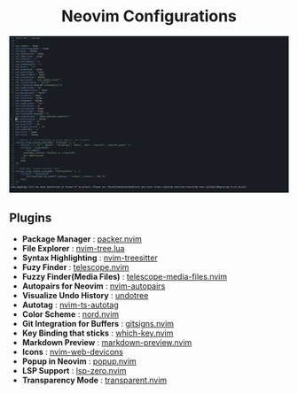 <h1 align="center">Neovim Configurations</h1>
  
![Neovim Setup](./neovim_setup.png)

## Plugins
- **Package Manager** : [packer.nvim](https://github.com/wbthomason/packer.nvim)
- **File Explorer** : [nvim-tree.lua](https://github.com/nvim-tree/nvim-tree.lua)
- **Syntax Highlighting** : [nvim-treesitter](https://github.com/nvim-treesitter/nvim-treesitter)
- **Fuzy Finder** : [telescope.nvim](https://github.com/nvim-telescope/telescope.nvim)
- **Fuzzy Finder(Media Files)** : [telescope-media-files.nvim](https://github.com/nvim-telescope/telescope-media-files.nvim)
- **Autopairs for Neovim** : [nvim-autopairs](https://github.com/windwp/nvim-autopairs)
- **Visualize Undo History** : [undotree](https://github.com/mbbill/undotree)
- **Autotag** : [nvim-ts-autotag](https://github.com/windwp/nvim-ts-autotag)
- **Color Scheme** : [nord.nvim](https://github.com/techtuner/nord.nvim)
- **Git Integration for Buffers** : [gitsigns.nvim](https://github.com/lewis6991/gitsigns.nvim)
- **Key Binding that sticks** : [which-key.nvim](https://github.com/folke/which-key.nvim)
- **Markdown Preview** : [markdown-preview.nvim](https://github.com/iamcco/markdown-preview.nvim)
- **Icons** : [nvim-web-devicons](https://github.com/nvim-tree/nvim-web-devicons)
- **Popup in Neovim** : [popup.nvim](https://github.com/nvim-lua/popup.nvim)
- **LSP Support** : [lsp-zero.nvim](https://github.com/VonHeikemen/lsp-zero.nvim)
- **Transparency Mode** : [transparent.nvim](https://github.com/xiyaowong/transparent.nvim)

